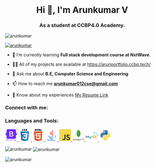 <h1 align="center">Hi 👋, I'm Arunkumar V</h1>
<h3 align="center">As a student at CCBP4.0 Academy.</h3>

<p align="left"> <img src="https://komarev.com/ghpvc/?username=arunkumar&label=Profile%20views&color=0e75b6&style=flat" alt="arunkumar" /> </p>

<p align="left"> <a href="https://github.com/ryo-ma/github-profile-trophy"><img src="https://github-profile-trophy.vercel.app/?username=arunkumar" alt="arunkumar" /></a> </p>

- 🌱 I’m currently learning **Full stack development course at NxtWave.**

- 👨‍💻 All of my projects are available at https://arunportfolio.ccbp.tech/

- 💬 Ask me about **B.E, Computer Science and Engineering**

- 📫 How to reach me **arunkumar012cse@gmail.com**

- 📄 Know about my experiences [My Resume Link]([https://drive.google.com/file/d/16v6HPc8a-TAD-pYI03EkpQJWnGQo0Xce/view](https://drive.google.com/file/d/1ceJq0AsQrkTPp8dFx6byHa7EYf7KBmgC/view?usp=sharing))

<h3 align="left">Connect with me:</h3>
<p align="left">
</p>

<h3 align="left">Languages and Tools:</h3>
<p align="left"> <a href="https://getbootstrap.com" target="_blank" rel="noreferrer"> <img src="https://raw.githubusercontent.com/devicons/devicon/master/icons/bootstrap/bootstrap-plain-wordmark.svg" alt="bootstrap" width="40" height="40"/> </a> <a href="https://www.w3schools.com/css/" target="_blank" rel="noreferrer"> <img src="https://raw.githubusercontent.com/devicons/devicon/master/icons/css3/css3-original-wordmark.svg" alt="css3" width="40" height="40"/> </a> <a href="https://www.w3.org/html/" target="_blank" rel="noreferrer"> <img src="https://raw.githubusercontent.com/devicons/devicon/master/icons/html5/html5-original-wordmark.svg" alt="html5" width="40" height="40"/> </a> <a href="https://www.java.com" target="_blank" rel="noreferrer"> <img src="https://raw.githubusercontent.com/devicons/devicon/master/icons/java/java-original.svg" alt="java" width="40" height="40"/> </a> <a href="https://developer.mozilla.org/en-US/docs/Web/JavaScript" target="_blank" rel="noreferrer"> <img src="https://raw.githubusercontent.com/devicons/devicon/master/icons/javascript/javascript-original.svg" alt="javascript" width="40" height="40"/> </a> <a href="https://www.mongodb.com/" target="_blank" rel="noreferrer"> <img src="https://raw.githubusercontent.com/devicons/devicon/master/icons/mongodb/mongodb-original-wordmark.svg" alt="mongodb" width="40" height="40"/> </a> <a href="https://www.mysql.com/" target="_blank" rel="noreferrer"> <img src="https://raw.githubusercontent.com/devicons/devicon/master/icons/mysql/mysql-original-wordmark.svg" alt="mysql" width="40" height="40"/> </a> <a href="https://www.python.org" target="_blank" rel="noreferrer"> <img src="https://raw.githubusercontent.com/devicons/devicon/master/icons/python/python-original.svg" alt="python" width="40" height="40"/> </a> </p>

<p><img align="left" src="https://github-readme-stats.vercel.app/api/top-langs?username=arunkumar&show_icons=true&locale=en&layout=compact" alt="arunkumar" /></p>

<p>&nbsp;<img align="center" src="https://github-readme-stats.vercel.app/api?username=arunkumar&show_icons=true&locale=en" alt="arunkumar" /></p>

<p><img align="center" src="https://github-readme-streak-stats.herokuapp.com/?user=arunkumar&" alt="arunkumar" /></p>
